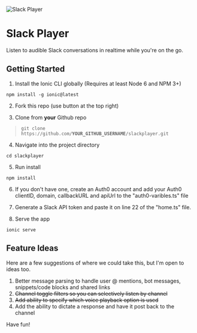 ![Slack Player](http://slackplayer.com/images/slackplayer_200.png)
# Slack Player

Listen to audible Slack conversations in realtime while you're on the go.

## Getting Started

1) Install the Ionic CLI globally (Requires at least Node 6 and NPM 3+) 
```
npm install -g ionic@latest
```

2) Fork this repo (use button at the top right)

3) Clone from **your** Github repo

> `git clone https://github.com/`**`YOUR_GITHUB_USERNAME`**`/slackplayer.git`

4) Navigate into the project directory
```
cd slackplayer
```

5) Run install
```
npm install
```

6) If you don't have one, create an Auth0 account and add your Auth0 clientID, domain, callbackURL and apiUrl to the "auth0-varibles.ts" file

7) Generate a Slack API token and paste it on line 22 of the "home.ts" file.

8) Serve the app
```
ionic serve
```


## Feature Ideas

Here are a few suggestions of where we could take this, but I'm open to ideas too.

1) Better message parsing to handle user @ mentions, bot messages, snippets/code blocks and shared links
2) ~~Channel toggle filters so you can selectively listen by channel~~
3) ~~Add ability to specify which voice playback option is used~~
4) Add the ability to dictate a response and have it post back to the channel


Have fun!
